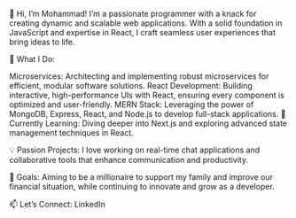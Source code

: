 👋 Hi, I’m Mohammad! I’m a passionate programmer with a knack for creating dynamic and scalable web applications. With a solid foundation in JavaScript and expertise in React, I craft seamless user experiences that bring ideas to life.

🚀 What I Do:

Microservices: Architecting and implementing robust microservices for efficient, modular software solutions.
React Development: Building interactive, high-performance UIs with React, ensuring every component is optimized and user-friendly.
MERN Stack: Leveraging the power of MongoDB, Express, React, and Node.js to develop full-stack applications.
🌱 Currently Learning: Diving deeper into Next.js and exploring advanced state management techniques in React.

💡 Passion Projects: I love working on real-time chat applications and collaborative tools that enhance communication and productivity.

🎯 Goals: Aiming to be a millionaire to support my family and improve our financial situation, while continuing to innovate and grow as a developer.

📫 Let’s Connect: LinkedIn

